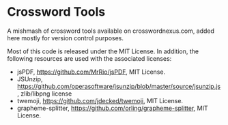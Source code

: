 # Crossword Tools
A mishmash of crossword tools available on crosswordnexus.com, added here mostly for version control purposes.

Most of this code is released under the MIT License.  In addition, the following resources are used with the associated licenses:

* jsPDF, https://github.com/MrRio/jsPDF, MIT License.
* JSUnzip, https://github.com/operasoftware/jsunzip/blob/master/source/jsunzip.js, zlib/libpng license
* twemoji, https://github.com/jdecked/twemoji, MIT License.
* grapheme-splitter, https://github.com/orling/grapheme-splitter, MIT License.
